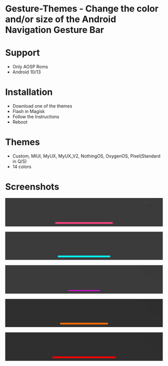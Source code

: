 # Gesture-Themes - Change the color and/or size of the Android Navigation Gesture Bar 

# Support
- Only AOSP Roms
- Android 10/13

# Installation
- Download one of the themes 
- Flash in Magisk
- Follow the Instructions 
- Reboot

# Themes
- Custom, MIUI, MyUX, MyUX_V2, NothingOS, OxygenOS, Pixel(Standard in Q/S)
- 14 colors

# Screenshots
<p align="left">
  <img src="https://github.com/TheAttila/Gesture-Themes/blob/master/screenshots/1.png"
</p>

<p align="left">
  <img src="https://github.com/TheAttila/Gesture-Themes/blob/master/screenshots/2.png"
</p>


<p align="left">
  <img src="https://github.com/TheAttila/Gesture-Themes/blob/master/screenshots/3.png"
</p>

<p align="left">
  <img src="https://github.com/TheAttila/Gesture-Themes/blob/master/screenshots/4.png"
</p>

<p align="left">
  <img src="https://github.com/TheAttila/Gesture-Themes/blob/master/screenshots/5.png"
</p>

